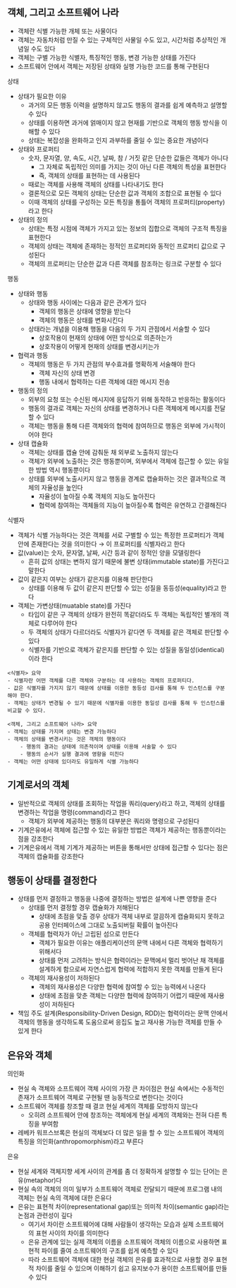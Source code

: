 
## 객체, 그리고 소프트웨어 나라

- 객체란 식별 가능한 개체 또는 사물이다
- 객체는 자동차처럼 만질 수 있는 구체적인 사물일 수도 있고, 시간처럼 추상적인 개념일 수도 있다
- 객체는 구별 가능한 식별자, 특징적인 행동, 변경 가능한 상태를 가진다
- 소프트웨어 안에서 객체는 저장된 상태와 실행 가능한 코드를 통해 구현된다

상태
- 상태가 필요한 이유
	- 과거의 모든 행동 이력을 설명하지 않고도 행동의 결과를 쉽게 예측하고 설명할 수 있다
	- 상태를 이용하면 과거에 얽매이지 않고 현재를 기반으로 객체의 행동 방식을 이해할 수 있다
	- 상태는 복잡성을 완화하고 인지 과부하를 줄일 수 있는 중요한 개념이다
- 상태와 프로퍼티
	- 숫자, 문자열, 양, 속도, 시간, 날짜, 참 / 거짓 같은 단순한 값들은 객체가 아니다
		- 그 자체로 독립적인 의미를 가지는 것이 아닌 다른 객체의 특성을 표현한다
		- 즉, 객체의 상태를 표현하는 데 사용된다
	- 때로는 객체를 사용해 객체의 상태를 나타내기도 한다
	- 결론적으로 모든 객체의 상태는 단순한 값과 객체의 조합으로 표현될 수 있다
	- 이때 객체의 상태를 구성하는 모든 특징을 통틀어 객체의 프로퍼티(property)라고 한다
- 상태의 정의
	- 상태는 특정 시점에 객체가 가지고 있는 정보의 집합으로 객체의 구조적 특징을 표현한다
	- 객체의 상태는 객체에 존재하는 정적인 프로퍼티와 동적인 프로퍼티 값으로 구성된다
	- 객체의 프로퍼티는 단순한 값과 다른 객체를 참조하는 링크로 구분할 수 있다

행동
- 상태와 행동
	- 상태와 행동 사이에는 다음과 같은 관계가 있다
		- 객체의 행동은 상태에 영향을 받는다
		- 객체의 행동은 상태를 변화시킨다
	- 상태라는 개념을 이용해 행동을 다음의 두 가지 관점에서 서술할 수 있다
		- 상호작용이 현재의 상태에 어떤 방식으로 의존하는가
		- 상호작용이 어떻게 현재의 상태를 변경시키는가
- 협력과 행동
	- 객체의 행동은 두 가지 관점의 부수효과를 명확하게 서술해야 한다
		- 객체 자신의 상태 변경
		- 행동 내에서 협력하는 다른 객체에 대한 메시지 전송
- 행동의 정의
	- 외부의 요청 또는 수신된 메시지에 응답하기 위해 동작하고 반응하는 활동이다
	- 행동의 결과로 객체는 자신의 상태를 변경하거나 다른 객체에게 메시지를 전달할 수 있다
	- 객체는 행동을 통해 다른 객체와의 협력에 참여하므로 행동은 외부에 가시적이어야 한다
- 상태 캡슐화
	- 객체는 상태를 캡슐 안에 감춰둔 채 외부로 노출하지 않는다
	- 객체가 외부에 노출하는 것은 행동뿐이며, 외부에서 객체에 접근할 수 있는 유일한 방법 역시 행동뿐이다
	- 상태를 외부에 노출시키지 않고 행동을 경계로 캡슐화하는 것은 결과적으로 객체의 자율성을 높인다
		- 자율성이 높아질 수록 객체의 지능도 높아진다
		- 협력에 참여하는 객체들의 지능이 높아질수록 협력은 유연하고 간결해진다

 식별자
 - 객체가 식별 가능하다는 것은 객체를 서로 구별할 수 있는 특정한 프로퍼티가 객체 안에 존재한다는 것을 의미한다 → 이 프로퍼티를 식별자라고 한다
 - 값(value)는 숫자, 문자열, 날짜, 시간 등과 같이 정적인 양을 모델링한다
	 - 흔히 값의 상태는 변하지 않기 때문에 불변 상태(immutable state)를 가진다고 말한다
 - 값이 같은지 여부는 상태가 같은지를 이용해 판단한다
	 - 상태를 이용해 두 값이 같은지 판단할 수 있는 성질을 동등성(equality)라고 한다
- 객체는 가변상태(muatable state)를 가진다
	- 타입이 같은 구 객체의 상태가 완전히 똑같더라도 두 객체는 독립적인 별개의 객체로 다루어야 한다
	- 두 객체의 상태가 다르더라도 식별자가 같다면 두 객체를 같은 객체로 판단할 수 있다
	- 식별자를 기반으로 객체가 같은지를 판단할 수 있는 성질을 동일성(identical)이라 한다

```
<식별자> 요약
- 식별자란 어떤 객체를 다른 객체와 구분하는 데 사용하는 객체의 프로퍼티다. 
- 값은 식별자를 가지지 않기 때문에 상태를 이용한 동등성 검사를 통해 두 인스턴스를 구분해야 한다. 
- 객체는 상태가 변경될 수 있기 때문에 식별자를 이용한 동일성 검사를 통해 두 인스턴스를 비교할 수 있다.
```

```
<객체, 그리고 소프트웨어 나라> 요약
- 객체는 상태를 가지며 상태는 변경 가능하다
- 객체의 상태를 변경시키는 것은 객체의 행동이다
	- 행동의 결과는 상태에 의존적이며 상태를 이용해 서술할 수 있다
	- 행동의 순서가 실행 결과에 영향을 미친다
- 객체는 어떤 상태에 있더라도 유일하게 식별 가능하다
```

## 기계로서의 객체

- 일반적으로 객체의 상태를 조회하는 작업을 쿼리(query)라고 하고, 객체의 상태를 변경하는 작업을 명령(command)라고 한다
	- 객체가 외부에 제공하는 행동의 대부분은 쿼리와 명령으로 구성된다
- 기계은유에서 객체에 접근할 수 있는 유일한 방법은 객체가 제공하는 행동뿐이라는 점을 강조한다
- 기계은유에서 객체 기계가 제공하는 버튼을 통해서만 상태에 접근할 수 있다는 점은 객체의 캡슐화를 강조한다

## 행동이 상태를 결정한다

- 상태를 먼저 결정하고 행동을 나중에 결정하는 방법은 설계에 나쁜 영향을 준다
	- 상태를 먼저 결정할 경우 캡슐화가 저해된다
		- 상태에 초점을 맞출 경우 상태가 객체 내부로 깔끔하게 캡슐화되지 못하고 공용 인터페이스에 그대로 노출되버릴 확률이 높아진다
	- 객체를 협력자가 아닌 고립된 섬으로 만든다
		- 객체가 필요한 이유는 애플리케이션의 문맥 내에서 다른 객체와 협력하기 위해서다
		- 상태를 먼저 고려하는 방식은 협력이라는 문맥에서 멀리 벗어난 채 객체를 설계하게 함으로써 자연스럽게 협력에 적합하지 못한 객체를 만들게 된다
	- 객체의 재사용성이 저하된다
		- 객체의 재사용성은 다양한 협력에 참여할 수 있는 능력에서 나온다
		- 상태에 초점을 맞춘 객체는 다양한 협력에 참여하기 어렵기 때문에 재사용성이 저하된다
- 책임 주도 설계(Responsibility-Driven Design, RDD)는 협력이라는 문맥 안에서 객체의 행동을 생각하도록 도움으로써 응집도 높고 재사용 가능한 객체를 만들 수 있게 한다

## 은유와 객체

의인화
- 현실 속 객체와 소프트웨어 객체 사이의 가장 큰 차이점은 현실 속에서는 수동적인 존재가 소프트웨어 객체로 구현될 땐 능동적으로 변한다는 것이다
- 소프트웨어 객체를 창조할 때 결코 현실 세계의 객체를 모방하지 않는다
	- 오히려 소프트웨어 안에 창조하는 객체에게 현실 세계의 객체와는 전혀 다른 특징을 부여함
- 레베카 워프스브록은 현실의 객체보다 더 많은 일을 할 수 있는 소프트웨어 객체의 특징을 의인화(anthropomorphism)라고 부른다

은유
- 현실 세계와 객체지향 세계 사이의 관계를 좀 더 정확하게 설명할 수 있는 단어는 은유(metaphor)다
- 현실 속의 객체의 의미 일부가 소프트웨어 객체로 전달되기 때문에 프로그램 내의 객체는 현실 속의 객체에 대한 은유다
- 은유는 표현적 차이(representational gap)또는 의미적 차이(semantic gap)라는 논점과 관련성이 깊다
	- 여기서 차이란 소프트웨어에 대해 사람들이 생각하는 모습과 실제 소프트웨어의 표현 사이의 차이를 의미한다
	- 은유 관계에 있는 실제 객체의 이름을 소프트웨어 객체의 이름으로 사용하면 표현적 파이를 줄여 소프트웨어의 구조를 쉽게 예측할 수 있다
	- 따라 소프트웨어 객체에 대한 현실 객체의 은유를 효과적으로 사용할 경우 표현적 차이를 줄일 수 있으며 이해하기 쉽고 유지보수가 용이한 소프트웨어를 만들 수 있다